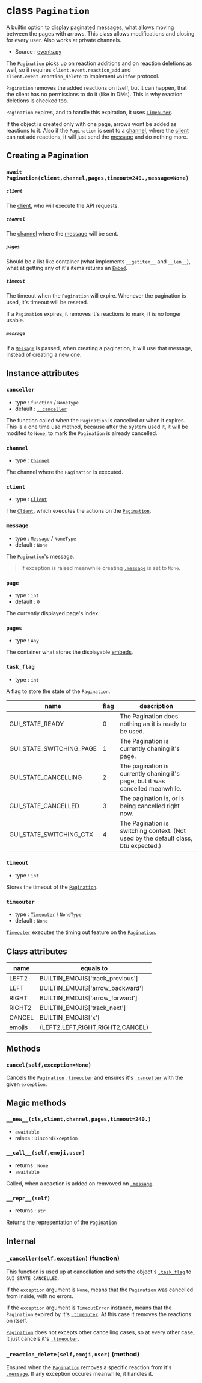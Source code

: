 # class `Pagination`

A builtin option to display paginated messages, what allows moving between the
pages with arrows. This class allows modifications and closing for every user.
Also works at private channels.

- Source : [events.py](https://github.com/HuyaneMatsu/hata/blob/master/hata/events.py)

The `Pagination` picks up on reaction additions and on reaction deletions
as well, so it requires `client.event.reaction_add` and
`client.event.reaction_delete` to implement `waitfor` protocol.

`Pagination` removes the added reactions on itself, but it can happen, that the
client has no permissions to do it (like in DMs). This is why reaction deletions
is checked too.

`Pagination` expires, and to handle this expiration, it uses 
[`Timeouter`](Timeouter.md).

If the object is created only with one page, arrows wont be added as reactions
to it. Also if the `Pagination` is sent to a [channel](CHANNEL_TYPES.md), where
the [client](Client.md) can not add reactions, it will just send the
[message](Message.md) and do nothing more.

## Creating a Pagination

### `await Pagination(client,channel,pages,timeout=240.,message=None)`

##### `client`

The [client](Client.md), who will execute the API requests.

##### `channel`

The [channel](CHANNEL_TYPES.md) where the [message](Message.md) will be sent.

##### `pages`

Should be a list like container (what implements `__getitem__` and `__len__`),
what at getting any of it's items returns an [`Embed`](Embed.md).

##### `timeout`

The timeout when the `Pagination` will expire. Whenever the pagination is used,
it's timeout will be reseted.

If a `Pagination` expires, it removes it's reactions to mark, it is no longer
usable.

##### `message`

If a [`Message`](Message.md) is passed, when creating a pagination, it will 
use that message, instead of creating a new one.


## Instance attributes

### `canceller`

- type : `function` / `NoneType`
- default : [`._canceller`](#_cancellerselfexception-function)

The function called when the `Pagination` is cancelled or when it expires.
This is a one time use method, because after the system used it, it will be
modifed to `None`, to mark the `Pagination` is already cancelled.

### `channel`

- type : [`Channel`](CHANNEL_TYPES.md)

The channel where the `Pagination` is executed.

### `client`

- type : [`Client`](Client.md)

The [`Client`](Client.md), which executes the actions on the
[`Pagination`](Pagination.md).

### `message`

- type : [`Message`](Message.md) / `NoneType`
- default : `None`

The [`Pagination`](Pagination.md)'s message.

> If exception is raised meanwhile creating [`.message`](#message-1) is set to
>`None`.

### `page`

- type : `int`
- default : `0`

The currently displayed page's index.

### `pages`

- type : `Any`

The container what stores the displayable [embeds](Embed.md).

### `task_flag`

- type : `int`

A flag to store the state of the `Pagination`.

| name                      | flag  | description                                                                           |
|---------------------------|-------|---------------------------------------------------------------------------------------|
| GUI_STATE_READY           | 0     | The Pagination does nothing an it is ready to be used.                                |
| GUI_STATE_SWITCHING_PAGE  | 1     | The Pagination is currently chaning it's page.                                        |
| GUI_STATE_CANCELLING      | 2     | The pagination is currently chaning it's page, but it was cancelled meanwhile.        |
| GUI_STATE_CANCELLED       | 3     | The pagination is, or is being cancelled right now.                                   |
| GUI_STATE_SWITCHING_CTX   | 4     | The Pagination is switching context. (Not used by the default class, btu expected.)   |

### `timeout`

- type : `int`

Stores the timeout of the [`Pagination`](Pagination.md).

### `timeouter`

- type : [`Timeouter`](Timeouter.md) / `NoneType`
- default : `None`

[`Timeouter`](Timeouter.md) executes the timing out feature on the
[`Pagination`](Pagination.md).

## Class attributes

| name      | equals to                         |
|-----------|-----------------------------------|
| LEFT2     | BUILTIN_EMOJIS['track_previous']  |
| LEFT      | BUILTIN_EMOJIS['arrow_backward']  |
| RIGHT     | BUILTIN_EMOJIS['arrow_forward']   |
| RIGHT2    | BUILTIN_EMOJIS['track_next']      |
| CANCEL    | BUILTIN_EMOJIS['x']               |
| emojis    | (LEFT2,LEFT,RIGHT,RIGHT2,CANCEL)  |

## Methods

### `cancel(self,exception=None)`

Cancels the [`Pagination`](Pagination.md) [`.timeouter`](#timeouter) and
ensures it's [`.canceller`](#canceller) with the given `exception`.

## Magic methods

### `__new__(cls,client,channel,pages,timeout=240.)`

- `awaitable`
- raises : `DiscordException`

### `__call__(self,emoji,user)`

- returns : `None`
- `awaitable`

Called, when a reaction is added on remvoved on [`.message`](#message-1).

### `__repr__(self)`

- returns : `str`

Returns the representation of the [`Pagination`](Pagination.md)

## Internal

### `_canceller(self,exception)` (function)

This function is used up at cancellation and sets the object's
[`.task_flag`](#task_flag) to `GUI_STATE_CANCELLED`.

If the `exception` argument is `None`, means that the `Pagination` was
cancelled from inside, with no errors.

If the `exception` argument is `TimeoutError` instance, means that the
`Pagination` expired by it's [`.timeouter`](#timeouter). At this case it
removes the reactions on itself.

[`Pagination`](Pagination.md) does not excepts other cancelling cases, so at
every other case, it just cancels it's [`.timeouter`](#timeouter).

### `_reaction_delete(self,emoji,user)` (method)

Ensured when the [`Pagination`](Pagination.md) removes a specific reaction
from it's [`.message`](#message-1). If any exception occures meanwhile, it
handles it.
